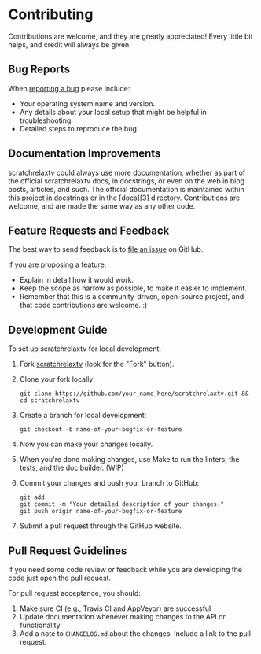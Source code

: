 # Contributing

Contributions are welcome, and they are greatly appreciated! Every little bit
helps, and credit will always be given.

## Bug Reports

When [reporting a bug][0] please include:

*   Your operating system name and version.
*   Any details about your local setup that might be helpful in
    troubleshooting.
*   Detailed steps to reproduce the bug.

## Documentation Improvements

scratchrelaxtv could always use more documentation, whether as part of the official
scratchrelaxtv docs, in docstrings, or even on the web in blog posts, articles, and
such. The official documentation is maintained within this project in
docstrings or in the [docs][3] directory. Contributions are
welcome, and are made the same way as any other code.

## Feature Requests and Feedback

The best way to send feedback is to [file an issue][0] on GitHub.

If you are proposing a feature:

*   Explain in detail how it would work.
*   Keep the scope as narrow as possible, to make it easier to implement.
*   Remember that this is a community-driven, open-source project, and that
    code contributions are welcome. :)

## Development Guide

To set up scratchrelaxtv for local development:

1.  Fork [scratchrelaxtv](https://github.com/plus3it/scratchrelaxtv) (look for the
    "Fork" button).

2.  Clone your fork locally:

    ```shell
    git clone https://github.com/your_name_here/scratchrelaxtv.git && cd scratchrelaxtv
    ```

3.  Create a branch for local development:

    ```shell
    git checkout -b name-of-your-bugfix-or-feature
    ```

4.  Now you can make your changes locally.

5.  When you're done making changes, use Make to run the linters, the tests,
    and the doc builder. (WIP)

6.  Commit your changes and push your branch to GitHub:

    ```shell
    git add .
    git commit -m "Your detailed description of your changes."
    git push origin name-of-your-bugfix-or-feature
    ```

7.  Submit a pull request through the GitHub website.

## Pull Request Guidelines

If you need some code review or feedback while you are developing the code just
open the pull request.

For pull request acceptance, you should:

1.  Make sure CI (e.g., Travis CI and AppVeyor) are successful
2.  Update documentation whenever making changes to the API or functionality.
3.  Add a note to `CHANGELOG.md` about the changes. Include a link to the
    pull request.

[0]: https://github.com/plus3it/scratchrelaxtv/issues
[1]: https://travis-ci.org/plus3it/scratchrelaxtv/pull_requests
